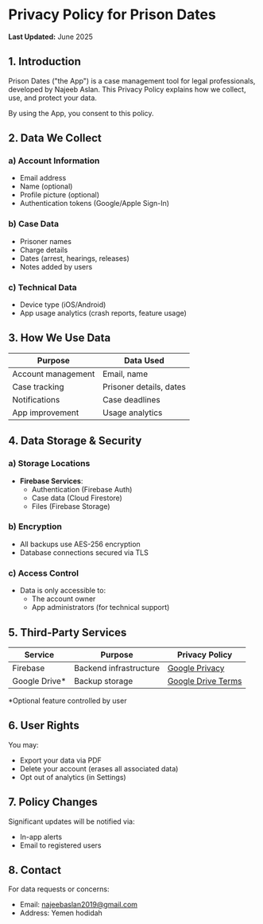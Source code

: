 
# Privacy Policy for Prison Dates  
**Last Updated:** June 2025  

## 1. Introduction  
Prison Dates ("the App") is a case management tool for legal professionals, developed by Najeeb Aslan. This Privacy Policy explains how we collect, use, and protect your data.  

By using the App, you consent to this policy.  

## 2. Data We Collect  

### a) Account Information  
- Email address  
- Name (optional)  
- Profile picture (optional)  
- Authentication tokens (Google/Apple Sign-In)  

### b) Case Data  
- Prisoner names  
- Charge details  
- Dates (arrest, hearings, releases)  
- Notes added by users  

### c) Technical Data  
- Device type (iOS/Android)  
- App usage analytics (crash reports, feature usage)  

## 3. How We Use Data  

| Purpose | Data Used |
|---------|-----------|
| Account management | Email, name |
| Case tracking | Prisoner details, dates |
| Notifications | Case deadlines |
| App improvement | Usage analytics |  

## 4. Data Storage & Security  

### a) Storage Locations  
- **Firebase Services**:  
  - Authentication (Firebase Auth)  
  - Case data (Cloud Firestore)  
  - Files (Firebase Storage)  

### b) Encryption  
- All backups use AES-256 encryption  
- Database connections secured via TLS  

### c) Access Control  
- Data is only accessible to:  
  - The account owner  
  - App administrators (for technical support)  

## 5. Third-Party Services  

| Service | Purpose | Privacy Policy |
|---------|---------|----------------|
| Firebase | Backend infrastructure | [Google Privacy](https://policies.google.com/privacy) |  
| Google Drive* | Backup storage | [Google Drive Terms](https://policies.google.com/terms) |  

*Optional feature controlled by user  

## 6. User Rights  

You may:  
- Export your data via PDF  
- Delete your account (erases all associated data)  
- Opt out of analytics (in Settings)  

## 7. Policy Changes  
Significant updates will be notified via:  
- In-app alerts  
- Email to registered users  

## 8. Contact  
For data requests or concerns:  
- Email: najeebaslan2019@gmail.com  
- Address: Yemen hodidah
